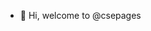 - 👋 Hi, welcome to @csepages

<!---
- 👀 I’m interested in ...
- 🌱 I’m currently learning ...
- 💞️ I’m looking to collaborate on ...
- 📫 How to reach me ...
- 😄 Pronouns: ...
- ⚡ Fun fact: ...


csepages/csepages is a ✨ special ✨ repository because its `README.md` (this file) appears on your GitHub profile.
You can click the Preview link to take a look at your changes.
--->
